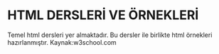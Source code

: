 # HTML DERSLERİ VE ÖRNEKLERİ
Temel html dersleri yer almaktadır. Bu dersler ile birlikte html örnekleri hazırlanmıştır. 
Kaynak:w3school.com
